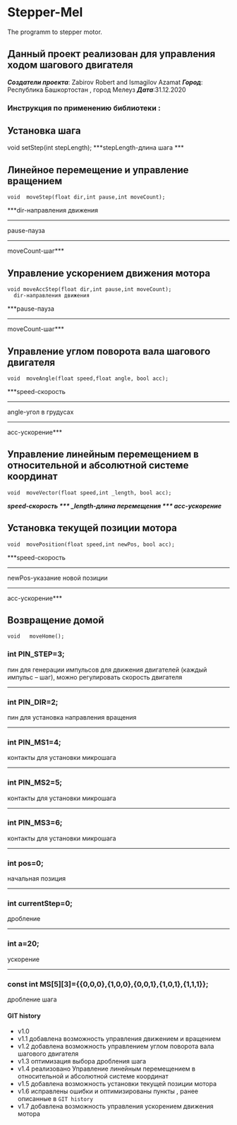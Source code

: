 # Stepper-Mel
The programm to stepper motor.
## Данный проект реализован для управления ходом шагового двигателя 
***Создатели проекта***: Zabirov Robert and Ismagilov Azamat
***Город***: Республика Башкортостан , город Мелеуз
***Дата***:31.12.2020
 
### Инструкция по применению библиотеки :

## Установка шага
void setStep(int stepLength); 
***stepLength-длина шага ***
## Линейное перемещение и управление вращением
	void  moveStep(float dir,int pause,int moveCount); 
   ***dir-направления движения 
   ***
   pause-пауза
   ***
   moveCount-шаг***
   
   
  ## Управление ускорением движения мотора
	void moveAccStep(float dir,int pause,int moveCount);
      dir-направления движения 
   ***pause-пауза
   ***
   moveCount-шаг***
   
   
   
  ## Управление углом поворота вала шагового двигателя
	void  moveAngle(float speed,float angle, bool acc); 
   ***speed-скорость 
   ***
   angle-угол в грудусах
   ***
   acc-ускорение***
   
   ## Управление линейным перемещением в относительной и абсолютной системе координат
	void  moveVector(float speed,int _length, bool acc); 
   ***speed-скорость 
    ***
    _length-длина перемещения 
    ***
    acc-ускорение***
    
    
   
   ## Установка текущей позиции мотора
	void  movePosition(float speed,int newPos, bool acc); 
   ***speed-скорость 
   ***
   newPos-указание новой позиции 
   ***
   acc-ускорение***
   ## Возвращение домой 
	void   moveHome();
   
   
   
 ### int PIN_STEP=3; 
 пин для генерации импульсов для движения двигателей (каждый импульс – шаг), можно регулировать скорость двигателя
 ***
 ### int PIN_DIR=2; 
 пин  для установка направления  вращения
 ***
 ### int PIN_MS1=4; 
 контакты для установки микрошага
 ***
 ### int PIN_MS2=5; 
 контакты для установки микрошага
 ***
 ### int PIN_MS3=6; 
 контакты для установки микрошага 
 ***
 ### int pos=0;  
 начальная позиция 
 ***
 ### int currentStep=0; 
 дробление
 ***
 ### int a=20; 
 ускорение 
 ***
 ### const int MS[5][3]={{0,0,0},{1,0,0},{0,0,1},{1,0,1},{1,1,1}};	
 дробление шага 

#### GIT history
* v1.0
* v1.1 добавлена возможность управления движением и вращением 
* v1.2 добавлена возможность управлением углом поворота вала шагового двигателя
* v1.3 оптимизация выбора дробления шага
* v1.4 реализовано Управление линейным перемещением в относительной и абсолютной системе координат
* v1.5 добавлена возможность установки текущей позиции мотора 
* v1.6 исправлены ошибки и оптимизированы пункты , ранее описанные в `GIT history`
* v1.7 добавлена возможность управления ускорением движения мотора 


